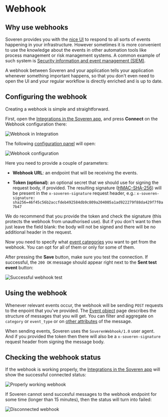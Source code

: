 # Webhook

## Why use webhooks

Soveren provides you with the [nice UI](../overview/#events) to respond to all sorts of events happening in your infrastructure. However sometimes it is more convenient to use the knowledge about the events in other automation tools like process management or risk management systems. A common example of such system is [Security information and event management (SIEM)](https://en.wikipedia.org/wiki/Security_information_and_event_management).

A webhook between Soveren and your application tells your application whenever something important happens, so that you don't even need to open the UI and your regular workflow is directly enriched and is up to date.

## Configuring the webhook

Creating a webhook is simple and straightforward.

First, open the [Integrations in the Soveren app](https://app.soveren.io/integrations/), and press **Connect** on the Webhook configuration there:

![Webhook in Integration](../../img/integration/integrations-list-webhook.png "Webhook in Integration")

The following [configuration panel](https://app.soveren.io/integrations/webhook/) will open:

![Webhook configuration](../../img/integration/webhook-config-emtpy.png "Webhook configuration")

Here you need to provide a couple of parameters:

* **Webhook URL**: an endpoint that will be receiving the events.

* **Token (optional)**: an optional secret that we should use for signing the request body, if provided. The resulting signature ([HMAC-SHA-256](https://en.wikipedia.org/wiki/HMAC)) will be present in the `x-soveren-signature` request header, e.g.: `x-soveren-signature: sha256=46f45c56b2accfdeb492584db9c809a204005a1ad922279f88da429f7f0a7b47`

We do recommend that you provide the token and check the signature (this protects the webhook from unauthorised use). But if you don't want to then just leave the field blank: the body will not be signed and there will be no additional header in the request.

Now you need to specify what [event categories](../event-objects/#event-categories) you want to get from the webhook. You can opt for all of them or only for some of them.

After pressing the **Save** button, make sure you test the connection. If successful, the `200 OK` message should appear right next to the **Sent test event** button:

![Successful webhook test](../../img/integration/webhook-config-full.png "Successful webhook test")

## Using the webhook

Whenever relevant events occur, the webhook will be sending `POST` requests to the enpoint that you've provided. The [Event object](../event-objects/) page describes the structure of messages that you will get. You can filter and aggregate on `category` or `event_type` or on [other attributes](../event-objects/#what-are-event-objects-in-soveren) of the message.

When sending events, Soveren uses the `SoverenWebhook/1.0` user agent. And if you provided the token then there will also be a `x-soveren-signature` request header from signing the message body.

## Checking the webhook status

If the webhook is working properly, the [Integrations in the Soveren app](https://app.soveren.io/integrations/) will show the successful connected status:

![Properly working webhook](../../img/integration/webhook-connected.png "Properly working webhook")

If Soveren cannot send succesful messages to the webhook endpoint for some time (longer than 15 minutes), then the status will turn into failed:

![Disconnected webhook](../../img/integration/webhook-disconnected.png "Disconnected webhook")

